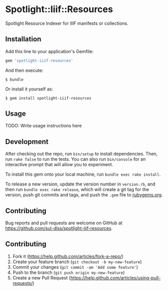 # Spotlight::Iiif::Resources

Spotlight Resource Indexer for IIIF manifests or collections.

## Installation

Add this line to your application's Gemfile:

```ruby
gem 'spotlight-iiif-resources'
```

And then execute:

    $ bundle

Or install it yourself as:

    $ gem install spotlight-iiif-resources

## Usage

TODO: Write usage instructions here

## Development

After checking out the repo, run `bin/setup` to install dependencies. Then, run `rake false` to run the tests. You can also run `bin/console` for an interactive prompt that will allow you to experiment.

To install this gem onto your local machine, run `bundle exec rake install`. 

To release a new version, update the version number in `version.rb`, and then run `bundle exec rake release`, which will create a git tag for the version, push git commits and tags, and push the `.gem` file to [rubygems.org](https://rubygems.org).

## Contributing

Bug reports and pull requests are welcome on GitHub at https://github.com/sul-dlss/spotlight-iiif-resources.

## Contributing

1. Fork it (https://help.github.com/articles/fork-a-repo/)
2. Create your feature branch (`git checkout -b my-new-feature`)
3. Commit your changes (`git commit -am 'Add some feature'`)
4. Push to the branch (`git push origin my-new-feature`)
5. Create a new Pull Request (https://help.github.com/articles/using-pull-requests/)


